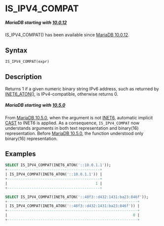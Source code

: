 # IS_IPV4_COMPAT

##### MariaDB starting with [10.0.12](/kb/en/mariadb-10012-release-notes/)

IS_IPV4_COMPAT() has been available since [MariaDB 10.0.12](/kb/en/mariadb-10012-release-notes/).

## Syntax

```sql
IS_IPV4_COMPAT(expr)
```

## Description

Returns 1 if a given numeric binary string IPv6 address, such as returned by [INET6_ATON()](/built-in-functions/secondary-functions/miscellaneous-functions/inet6_aton), is IPv4-compatible, otherwise returns 0.

##### MariaDB starting with [10.5.0](/kb/en/mariadb-1050-release-notes/)

From [MariaDB 10.5.0](/kb/en/mariadb-1050-release-notes/), when the argument is not [INET6](/columns-storage-engines-and-plugins/data-types/string-data-types/inet6), automatic implicit [CAST](/built-in-functions/string-functions/cast) to INET6 is applied. As a consequence, `IS_IPV4_COMPAT` now understands arguments in both text representation and binary(16) representation. Before [MariaDB 10.5.0](/kb/en/mariadb-1050-release-notes/), the function understood only binary(16) representation.

## Examples

```sql
SELECT IS_IPV4_COMPAT(INET6_ATON('::10.0.1.1'));
+------------------------------------------+
| IS_IPV4_COMPAT(INET6_ATON('::10.0.1.1')) |
+------------------------------------------+
|                                        1 |
+------------------------------------------+

SELECT IS_IPV4_COMPAT(INET6_ATON('::48f3::d432:1431:ba23:846f'));
+-----------------------------------------------------------+
| IS_IPV4_COMPAT(INET6_ATON('::48f3::d432:1431:ba23:846f')) |
+-----------------------------------------------------------+
|                                                         0 |
+-----------------------------------------------------------+
```